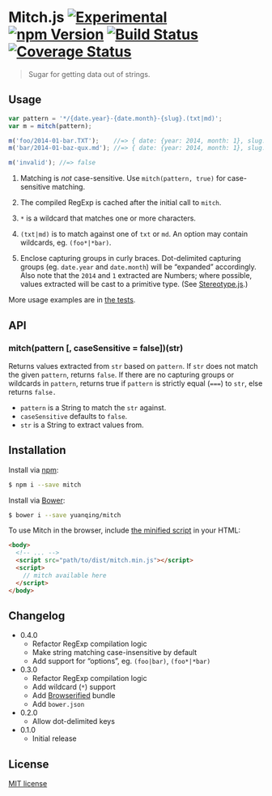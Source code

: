 # Mitch.js [![Experimental](http://img.shields.io/badge/stability-experimental-red.svg?style=flat)](https://github.com/yuanqing/mitch) [![npm Version](http://img.shields.io/npm/v/mitch.svg?style=flat)](https://www.npmjs.org/package/mitch) [![Build Status](https://img.shields.io/travis/yuanqing/mitch.svg?style=flat)](https://travis-ci.org/yuanqing/mitch) [![Coverage Status](https://img.shields.io/coveralls/yuanqing/mitch.svg?style=flat)](https://coveralls.io/r/yuanqing/mitch)

> Sugar for getting data out of strings.

## Usage

```js
var pattern = '*/{date.year}-{date.month}-{slug}.(txt|md)';
var m = mitch(pattern);

m('foo/2014-01-bar.TXT');    //=> { date: {year: 2014, month: 1}, slug: 'bar' }
m('bar/2014-01-baz-qux.md'); //=> { date: {year: 2014, month: 1}, slug: 'baz-qux' }

m('invalid'); //=> false
```

1. Matching is *not* case-sensitive. Use `mitch(pattern, true)` for case-sensitive matching.

2. The compiled RegExp is cached after the initial call to `mitch`.

3. `*` is a wildcard that matches one or more characters.

4. `(txt|md)` is to match against one of `txt` or `md`. An option may contain wildcards, eg. `(foo*|*bar)`.

5. Enclose capturing groups in curly braces. Dot-delimited capturing groups (eg. `date.year` and `date.month`) will be &ldquo;expanded&rdquo; accordingly. Also note that the `2014` and `1` extracted are Numbers; where possible, values extracted will be cast to a primitive type. (See [Stereotype.js](https://github.com/yuanqing/stereotype).)

More usage examples are in [the tests](https://github.com/yuanqing/mitch/blob/master/test/mitch.spec.js).

## API

### mitch(pattern [, caseSensitive = false])(str)

Returns values extracted from `str` based on `pattern`. If `str` does not match the given `pattern`, returns `false`. If there are no capturing groups or wildcards in `pattern`, returns true if `pattern` is strictly equal (`===`) to `str`, else returns `false.`

- `pattern` is a String to match the `str` against.
- `caseSensitive` defaults to `false`.
- `str` is a String to extract values from.

## Installation

Install via [npm](https://www.npmjs.org/package/mitch):

```bash
$ npm i --save mitch
```

Install via [Bower](http://bower.io/):

```bash
$ bower i --save yuanqing/mitch
```

To use Mitch in the browser, include [the minified script](https://github.com/yuanqing/mitch/blob/master/dist/mitch.min.js) in your HTML:

```html
<body>
  <!-- ... -->
  <script src="path/to/dist/mitch.min.js"></script>
  <script>
    // mitch available here
  </script>
</body>
```

## Changelog

- 0.4.0
  - Refactor RegExp compilation logic
  - Make string matching case-insensitive by default
  - Add support for &ldquo;options&rdquo;, eg. `(foo|bar)`, `(foo*|*bar)`
- 0.3.0
  - Refactor RegExp compilation logic
  - Add wildcard (`*`) support
  - Add [Browserified](http://browserify.org/) bundle
  - Add `bower.json`
- 0.2.0
  - Allow dot-delimited keys
- 0.1.0
  - Initial release

## License

[MIT license](https://github.com/yuanqing/mitch/blob/master/LICENSE)
